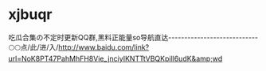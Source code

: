 # xjbuqr
吃瓜合集の不定时更新QQ群,黑料正能量so导航直达----------------------------🌕🌕点/此/进/入/http://www.baidu.com/link?url=NoK8PT47PahMhFH8Vie_jnciyIKNTTtVBQKpill6udK&amp;wd
